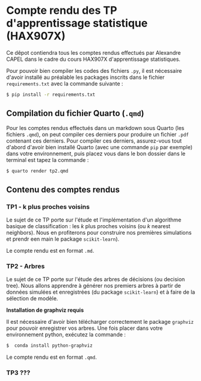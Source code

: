# Compte rendu des TP d'apprentissage statistique (HAX907X)

Ce dêpot contiendra tous les comptes rendus effectués par Alexandre CAPEL dans le cadre du cours HAX907X d'apprentissage statistiques. 

Pour pouvoir bien compiler les codes des fichiers `.py`, il est nécessaire d'avoir installé au préalable les packages inscrits dans le fichier `requirements.txt` avec la commande suivante :

```bash
$ pip install -r requirements.txt
```

## Compilation du fichier Quarto (`.qmd`)

Pour les comptes rendus effectués dans un markdown sous Quarto (les fichiers `.qmd`), on peut compiler ces derniers pour produire un fichier `.pdf` contenant ces derniers. Pour compiler ces derniers, assurez-vous tout d'abord d'avoir bien installé Quarto (avec une commande `pip` par exemple) dans votre environnement, puis placez vous dans le bon dossier dans le terminal est tapez la commande :

```bash
$ quarto render tp2.qmd
```

## Contenu des comptes rendus

### TP1 - k plus proches voisins

Le sujet de ce TP porte sur l'étude et l'implémentation d'un algorithme basique de classification : les $k$ plus proches voisins (ou $k$ nearest neighbors). Nous en profiterons pour construire nos premières simulations et prendr een main le package `scikit-learn`).

Le compte rendu est en format `.md`.

### TP2 - Arbres

Le sujet de ce TP porte sur l'étude des arbres de décisions (ou decision tree). Nous allons apprendre à générer nos premiers arbres à partir de données simulées et enregistrées (du package `scikit-learn`) et à faire de la sélection de modèle.

**Installation de graphviz requis**

Il est nécessaire d'avoir bien télécharger correctement le package `graphviz` pour pouvoir enregistrer vos arbres. Une fois placer dans votre environnement python, exécutez la commande :

```bash
$  conda install python-graphviz
```

Le compte rendu est en format `.qmd`.


### TP3 ???